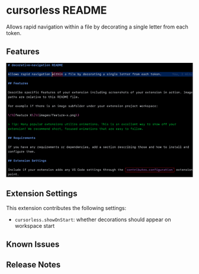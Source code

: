 # cursorless README

Allows rapid navigation within a file by decorating a single letter from each token.

## Features

![simple](images/cursorless-1.gif)

## Extension Settings

This extension contributes the following settings:

* `cursorless.showOnStart`: whether decorations should appear on workspace start

## Known Issues

## Release Notes